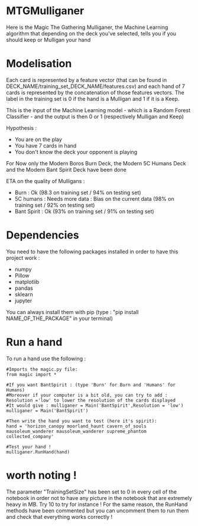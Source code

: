 # MTGMulliganer
Here is the Magic The Gathering Mulliganer, the Machine Learning algorithm that depending on the deck you've selected, tells you if you should keep or Mulligan your hand

# Modelisation 

Each card is represented by a feature vector (that can be found in DECK_NAME/training_set_DECK_NAME/features.csv) and each hand of 7 cards is represented by the concatenation of those features vectors. The label in the training set is 0 if the hand is a Mulligan and 1 if it is a Keep.

This is the input of the Machine Learning model - which is a Random Forest Classifier - and the output is then 0 or 1 (respectively Mulligan and Keep)

Hypothesis : 

 * You are on the play
 * You have 7 cards in hand
 * You don't know the deck your opponent is playing

For Now only the Modern Boros Burn Deck, the Modern 5C Humans Deck and the Modern Bant Spirit Deck have been done

ETA on the quality of Mulligans :

  * Burn : Ok (98.3 on training set / 94% on testing set)
  * 5C humans : Needs more data : Bias on the current data (98% on training set / 92% on testing set)
  * Bant Spirit : Ok (93% on training set / 91% on testing set)

# Dependencies

You need to have the following packages installed in order to have this project work :

 * numpy
 * Pillow
 * matplotlib
 * pandas
 * sklearn
 * jupyter
 
You can always install them with pip (type : "pip install NAME_OF_THE_PACKAGE" in your terminal) 

# Run a hand

To run a hand use the following :

```
#Imports the magic.py file:
from magic import *

#If you want BantSpirit : (type 'Burn' for Burn and 'Humans' for Humans)
#Moreover if your computer is a bit old, you can try to add : Resolution ='low' to lower the resolution of the cards displayed
#It would give : mulliganer = Main('BantSpirit',Resolution = 'low')
mulliganer = Main('BantSpirit')

#Then write the hand you want to test (here it's spirit):
hand = 'horizon_canopy moorland_haunt cavern_of_souls  mausoleum_wanderer mausoleum_wanderer supreme_phantom collected_company'

#Test your hand ! 
mulliganer.RunHand(hand)
```

# worth noting ! 

The parameter "TrainingSetSize" has been set to 0 in every cell of the notebook in order not to have any picture in the notebook that are extremely heavy in MB. Try 10 to try for instance !
For the same reason, the RunHand methods have been commented but you can uncomment them to run them and check that everything works correctly !
